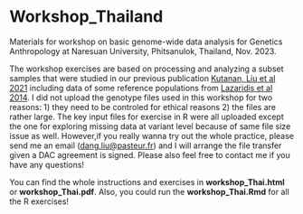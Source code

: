 # Workshop_Thailand
Materials for workshop on basic genome-wide data analysis for Genetics Anthropology at Naresuan University, Phitsanulok, Thailand, Nov. 2023.
  
The workshop exercises are based on processing and analyzing a subset samples that were studied in our previous publication [Kutanan, Liu et al 2021](https://doi.org/10.1093/molbev/msab124) including data of some reference populations from [Lazaridis et al 2014](https://www.nature.com/articles/nature13673). I did not upload the genotype files used in this workshop for two reasons: 1) they need to be controled for ethical reasons 2) the files are rather large. The key input files for exercise in R were all uploaded except the one for exploring missing data at variant level because of same file size issue as well. However,if you really wanna try out the whole practice, please send me an email (dang.liu@pasteur.fr) and I will arrange the file transfer given a DAC agreement is signed. Please also feel free to contact me if you have any questions!

You can find the whole instructions and exercises in __workshop_Thai.html__ or __workshop_Thai.pdf__. Also, you could run the __workshop_Thai.Rmd__ for all the R exercises!  
  


